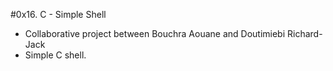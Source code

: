 #0x16. C - Simple Shell
- Collaborative project between Bouchra Aouane and Doutimiebi Richard-Jack
- Simple C shell.
